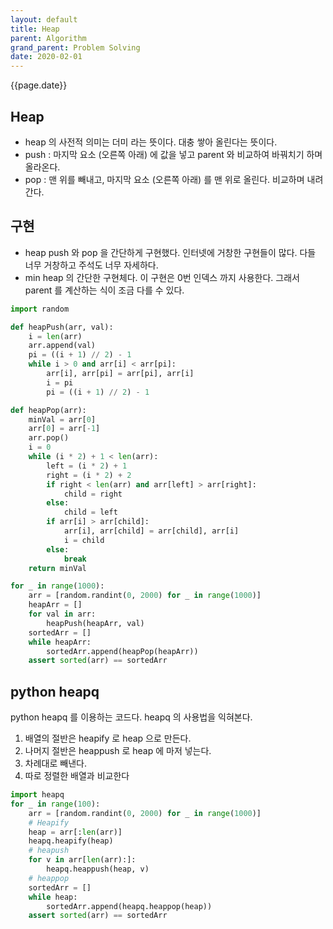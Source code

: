 ```yaml
---
layout: default
title: Heap
parent: Algorithm
grand_parent: Problem Solving
date: 2020-02-01
---
```


{{page.date}}

## Heap

- heap 의 사전적 의미는 더미 라는 뜻이다. 대충 쌓아 올린다는 뜻이다.
- push : 마지막 요소 (오른쪽 아래) 에 값을 넣고 parent 와 비교하여 바꿔치기 하며 올라온다.
- pop : 맨 위를 빼내고, 마지막 요소 (오른쪽 아래) 를 맨 위로 올린다. 비교하며 내려간다.

## 구현

- heap push 와 pop 을 간단하게 구현했다. 인터넷에 거창한 구현들이 많다. 다들 너무 거창하고 주석도 너무 자세하다.
- min heap 의 간단한 구현체다. 이 구현은 0번 인덱스 까지 사용한다. 그래서 parent 를 계산하는 식이 조금 다를 수 있다.

```python
import random

def heapPush(arr, val):
    i = len(arr)
    arr.append(val)
    pi = ((i + 1) // 2) - 1
    while i > 0 and arr[i] < arr[pi]:
        arr[i], arr[pi] = arr[pi], arr[i]
        i = pi
        pi = ((i + 1) // 2) - 1

def heapPop(arr):
    minVal = arr[0]
    arr[0] = arr[-1]
    arr.pop()
    i = 0
    while (i * 2) + 1 < len(arr):
        left = (i * 2) + 1
        right = (i * 2) + 2
        if right < len(arr) and arr[left] > arr[right]:
            child = right
        else:
            child = left
        if arr[i] > arr[child]:
            arr[i], arr[child] = arr[child], arr[i]
            i = child
        else:
            break
    return minVal

for _ in range(1000):
    arr = [random.randint(0, 2000) for _ in range(1000)]
    heapArr = []
    for val in arr:
        heapPush(heapArr, val)
    sortedArr = []
    while heapArr:
        sortedArr.append(heapPop(heapArr))
    assert sorted(arr) == sortedArr
```

## python heapq

python heapq 를 이용하는 코드다. heapq 의 사용법을 익혀본다.

1. 배열의 절반은 heapify 로 heap 으로 만든다.
1. 나머지 절반은 heappush 로 heap 에 마저 넣는다.
1. 차례대로 빼낸다.
1. 따로 정렬한 배열과 비교한다

```python
import heapq
for _ in range(100):
    arr = [random.randint(0, 2000) for _ in range(1000)]
    # Heapify
    heap = arr[:len(arr)]
    heapq.heapify(heap)
    # heapush
    for v in arr[len(arr):]:
        heapq.heappush(heap, v)
    # heappop
    sortedArr = []
    while heap:
        sortedArr.append(heapq.heappop(heap))
    assert sorted(arr) == sortedArr
```
